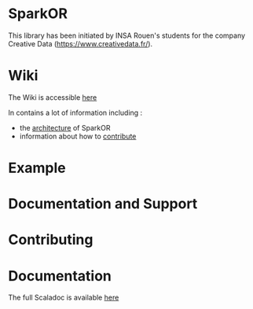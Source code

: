 SparkOR
========

This library has been initiated by INSA Rouen's students for the company Creative Data (https://www.creativedata.fr/).


Wiki
=====
The Wiki is accessible [here](https://github.com/saagie/spark-or/wiki)

In contains a lot of information including :
  * the [architecture](https://github.com/saagie/spark-or/wiki/Architecture) of SparkOR
  * information about how to [contribute](https://github.com/saagie/spark-or/wiki/Contributing)


Example
========


Documentation and Support
==========================


Contributing
===================


Documentation
===============
The full Scaladoc is available [here](http://saagie.github.io/spark-or/)
